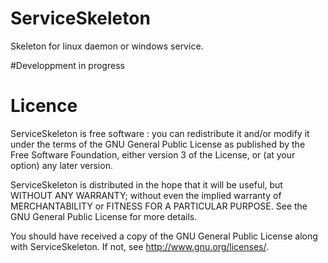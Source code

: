 ServiceSkeleton
============
Skeleton for linux daemon or windows service.

#Developpment in progress

Licence
=======
ServiceSkeleton is free software : you can redistribute it and/or modify it under the terms of the GNU General Public License as published by the Free Software Foundation, either version 3 of the License, or (at your option) any later version.

ServiceSkeleton is distributed in the hope that it will be useful, but WITHOUT ANY WARRANTY; without even the implied warranty of MERCHANTABILITY or FITNESS FOR A PARTICULAR PURPOSE. See the GNU General Public License for more details.

You should have received a copy of the GNU General Public License along with ServiceSkeleton. If not, see http://www.gnu.org/licenses/.
